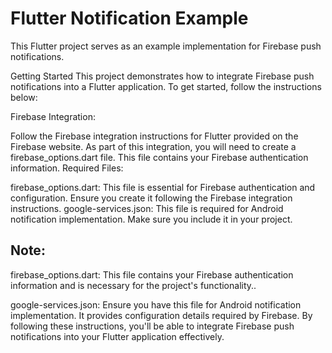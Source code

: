 # Flutter Notification Example
This Flutter project serves as an example implementation for Firebase push notifications.

Getting Started
This project demonstrates how to integrate Firebase push notifications into a Flutter application. To get started, follow the instructions below:

Firebase Integration:

Follow the Firebase integration instructions for Flutter provided on the Firebase website.
As part of this integration, you will need to create a firebase_options.dart file. This file contains your Firebase authentication information.
Required Files:

firebase_options.dart: This file is essential for Firebase authentication and configuration. Ensure you create it following the Firebase integration instructions.
google-services.json: This file is required for Android notification implementation. Make sure you include it in your project.
## Note:
firebase_options.dart: This file contains your Firebase authentication information and is necessary for the project's functionality..

google-services.json: Ensure you have this file for Android notification implementation. It provides configuration details required by Firebase.
By following these instructions, you'll be able to integrate Firebase push notifications into your Flutter application effectively.
